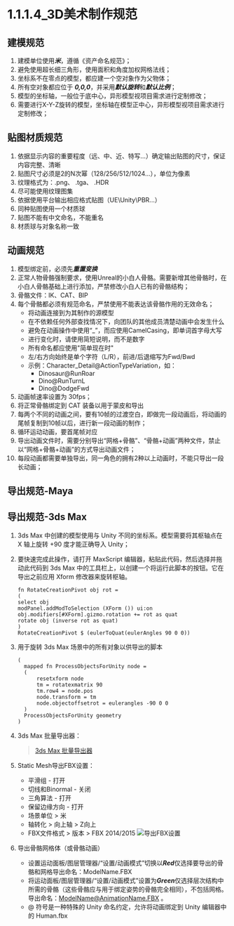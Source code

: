 # 1.1.1.4_3D美术制作规范

## 建模规范
1. 建模单位使用***米***，遵循《资产命名规范》；
2. 避免使用超长细三角形，使用面积和角度加权网格法线；
3. 坐标系不在零点的模型，都应建一个空对象作为父物体；
4. 所有空对象都应位于 ***0,0,0***，并采用***默认旋转***和***默认比例***；
5. 模型的坐标轴，一般位于底中心，异形模型视项目需求进行定制修改；
6. 需要进行X-Y-Z旋转的模型，坐标轴在模型正中心，异形模型视项目需求进行定制修改；

## 贴图材质规范
1. 依据显示内容的重要程度（远、中、近、特写...）确定输出贴图的尺寸，保证内容完整、清晰
2. 贴图尺寸必须是2的N次幂（128/256/512/1024...），单位为像素
3. 纹理格式为：.png、 .tga、 .HDR
4. 尽可能使用纹理图集
5. 依据使用平台输出相应格式贴图（UE\Unity\PBR...）
6. 同种贴图使用一个材质球
7. 贴图不能有中文命名，不能重名
8. 材质球与对象名称一致

## 动画规范
1. 模型绑定前，必须先***重置变换***
2. 正常人物骨骼强制要求，使用Unreal的小白人骨骼。需要新增其他骨骼时，在小白人骨骼基础上进行添加，严禁修改小白人已有的骨骼结构；
3. 骨骼文件：IK、CAT、BIP
4. 每个骨骼都必须有规范命名，严禁使用不能表达该骨骼作用的无效命名；
    - 将动画连接到为其制作的源模型
    - 在不依赖任何外部查找情况下，向团队的其他成员清楚动画中会发生什么
    - 避免在动画操作中使用“_”，而应使用CamelCasing，即单词首字母大写
    - 进行变化时，请使用简短说明，而不是数字
    - 所有命名都应使用"简单现在时"
    - 左/右方向始终是单个字符（L/R），前进/后退缩写为Fwd/Bwd
    - 示例：Character_Detail@ActionTypeVariation，如：
        - Dinosaur@RunRoar
        - Dino@RunTurnL
        - Dino@DodgeFwd
5. 动画帧速率设置为 30fps；
6. 将正常骨骼绑定到 CAT 装备以用于蒙皮和导出
7. 每两个不同的动画之间，要有10帧的过渡空白，即做完一段动画后，将动画的尾帧复制到10帧以后，进行新一段动画的制作；
8. 循环运动动画，要首尾帧对应
9. 导出动画文件时，需要分别导出“网格+骨骼”、“骨骼+动画”两种文件，禁止以“网格+骨骼+动画”的方式导出动画文件；
10. 每段动画都需要单独导出，同一角色的拥有2种以上动画时，不能只导出一段长动画；

## 导出规范-Maya

## 导出规范-3ds Max
1. 3ds Max 中创建的模型使用与 Unity 不同的坐标系。模型需要将其枢轴点在 X 轴上旋转 +90 度才能正确导入 Unity；
2. 要快速完成此操作，请打开 MaxScript 编辑器，粘贴此代码，然后选择并拖动此代码到 3ds Max 中的工具栏上，以创建一个将运行此脚本的按钮。它在导出之前应用 Xform 修改器来旋转枢轴。
    ~~~
    fn RotateCreationPivot obj rot =
    (
    select obj
    modPanel.addModToSelection (XForm ()) ui:on
    obj.modifiers[#XForm].gizmo.rotation += rot as quat
    rotate obj (inverse rot as quat)
    )
    RotateCreationPivot $ (eulerToQuat(eulerAngles 90 0 0))
    ~~~
3. 用于旋转 3ds Max 场景中的所有对象以供导出的脚本
    ~~~
    (
      mapped fn ProcessObjectsForUnity node =
      (
          resetxform node
          tm = rotatexmatrix 90
          tm.row4 = node.pos
          node.transform = tm
          node.objectoffsetrot = eulerangles -90 0 0
      )
      ProcessObjectsForUnity geometry
    )
    ~~~
4. 3ds Max 批量导出器：
    > [3ds Max 批量导出器](https://www.strichnet.com/improving-the-fbx-workflow-between-3ds-max-and-unity3d/)

5. Static Mesh导出FBX设置：
    - 平滑组 - 打开
    - 切线和Binormal - 关闭
    - 三角算法 - 打开
    - 保留边缘方向 - 打开
    - 场景单位 > 米
    - 轴转化 > 向上轴 > Z向上
    - FBX文件格式 > 版本 > FBX 2014/2015
    ![导出FBX设置](/img/3dsMax导出FBX设置.png)
6. 导出骨骼网格体（或骨骼动画）
   - 设置运动面板/图层管理器/“设置/动画模式”切换以***Red***仅选择要导出的骨骼和网格导出命名：ModelName.FBX
   - 将运动面板/图层管理器/“设置/动画模式”设置为***Green***仅选择层次结构中所需的骨骼（这些骨骼应与用于绑定姿势的骨骼完全相同），不包括网格。导出命名：ModelName@AnimationName.FBX 。
   - @ 符号是一种特殊的 Unity 命名约定，允许将动画绑定到 Unity 编辑器中的 Human.fbx